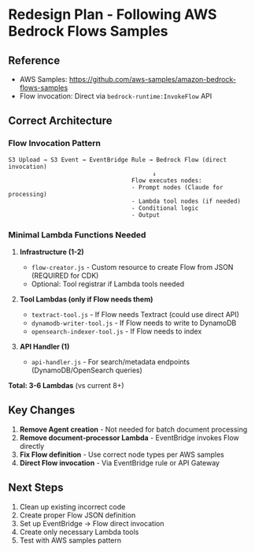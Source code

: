 # Redesign Plan - Following AWS Bedrock Flows Samples

## Reference
- AWS Samples: https://github.com/aws-samples/amazon-bedrock-flows-samples
- Flow invocation: Direct via `bedrock-runtime:InvokeFlow` API

## Correct Architecture

### Flow Invocation Pattern
```
S3 Upload → S3 Event → EventBridge Rule → Bedrock Flow (direct invocation)
                                         ↓
                                   Flow executes nodes:
                                   - Prompt nodes (Claude for processing)
                                   - Lambda tool nodes (if needed)
                                   - Conditional logic
                                   - Output
```

### Minimal Lambda Functions Needed

1. **Infrastructure (1-2)**
   - `flow-creator.js` - Custom resource to create Flow from JSON (REQUIRED for CDK)
   - Optional: Tool registrar if Lambda tools needed

2. **Tool Lambdas (only if Flow needs them)**
   - `textract-tool.js` - If Flow needs Textract (could use direct API)
   - `dynamodb-writer-tool.js` - If Flow needs to write to DynamoDB
   - `opensearch-indexer-tool.js` - If Flow needs to index

3. **API Handler (1)**
   - `api-handler.js` - For search/metadata endpoints (DynamoDB/OpenSearch queries)

**Total: 3-6 Lambdas** (vs current 8+)

## Key Changes

1. **Remove Agent creation** - Not needed for batch document processing
2. **Remove document-processor Lambda** - EventBridge invokes Flow directly  
3. **Fix Flow definition** - Use correct node types per AWS samples
4. **Direct Flow invocation** - Via EventBridge rule or API Gateway

## Next Steps

1. Clean up existing incorrect code
2. Create proper Flow JSON definition
3. Set up EventBridge → Flow direct invocation
4. Create only necessary Lambda tools
5. Test with AWS samples pattern

